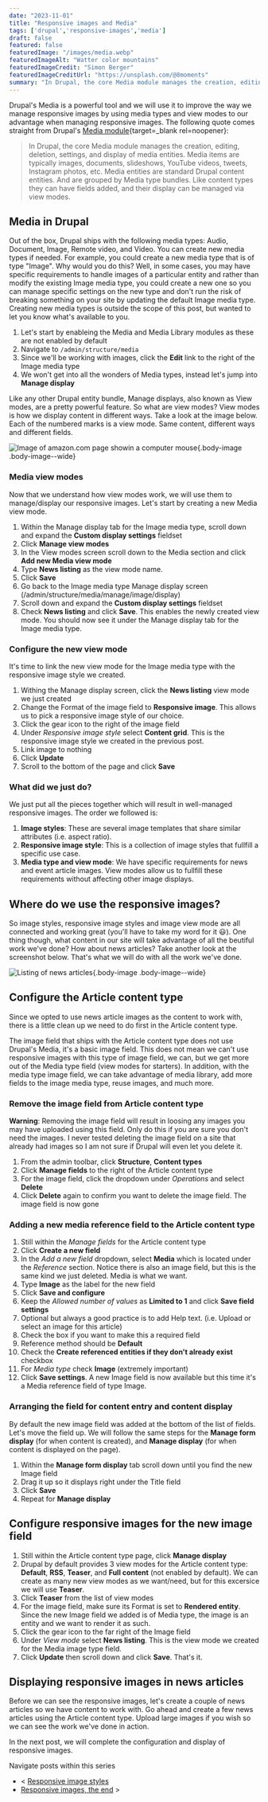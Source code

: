 ```yaml
---
date: "2023-11-01"
title: "Responsive images and Media"
tags: ['drupal','responsive-images','media']
draft: false
featured: false
featuredImage: "/images/media.webp"
featuredImageAlt: "Watter color mountains"
featuredImageCredit: "Simon Berger"
featuredImageCreditUrl: "https://unsplash.com/@8moments"
summary: "In Drupal, the core Media module manages the creation, editing, deletion, settings, and display of media entities."
---
```

Drupal's Media is a powerful tool and we will use it to improve the way we manage responsive images by using media types and view modes to our advantage when managing responsive images. The following quote comes straight from Drupal's [Media module](https://www.drupal.org/docs/8/core/modules/media/overview){target=_blank rel=noopener}:

> In Drupal, the core Media module manages the creation, editing, deletion, settings, and display of media entities. Media items are typically images, documents, slideshows, YouTube videos, tweets, Instagram photos, etc. Media entities are standard Drupal content entities. And are grouped by Media type bundles. Like content types they can have fields added, and their display can be managed via view modes.

## Media in Drupal

Out of the box, Drupal ships with the following media types: Audio, Document, Image, Remote video, and Video.  You can create new media types if needed. For example, you could create a new media type that is of type "Image".  Why would you do this?  Well, in some cases, you may have specific requirements to handle images of a particular entity and rather than modify the existing Image media type, you could create a new one so you can manage specific settings on the new type and don't run the risk of breaking something on your site by updating the default Image media type. Creating new media types is outside the scope of this post, but wanted to let you know what's available to you.

1. Let's start by enableing the Media and Media Library modules as these are not enabled by default
1. Navigate to `/admin/structure/media`
1. Since we'll be working with images, click the **Edit** link to the right of the Image media type
1. We won't get into all the wonders of Media types, instead let's jump into **Manage display**

Like any other Drupal entity bundle, Manage displays, also known as View modes, are a pretty powerful feature. So what are view modes?  View modes is how we display content in different ways.  Take a look at the image below.  Each of the numbered marks is a view mode. Same content, different ways and different fields.

![Image of amazon.com page showin a computer mouse](/images/modes.webp){.body-image .body-image--wide}

### Media view modes

Now that we understand how view modes work, we will use them to manage/display our responsive images. Let's start by creating a new Media view mode.

1. Within the Manage display tab for the Image media type, scroll down and expand the **Custom display settings** fieldset
1. Click **Manage view modes**
1. In the View modes screen scroll down to the Media section and click **Add new Media view mode**
1. Type **News listing** as the view mode name.
1. Click **Save**
1. Go back to the Image media type Manage display screen (/admin/structure/media/manage/image/display)
1. Scroll down and expand the **Custom display settings** fieldset
1. Check **News listing** and click **Save**.  This enables the newly created view mode.  You should now see it under the Manage display tab for the Image media type.

### Configure the new view mode

It's time to link the new view mode for the Image media type with the responsive image style we created.

1. Withing the Manage display screen, click the **News listing** view mode we just created
1. Change the Format of the image field to **Responsive image**.  This allows us to pick a responsive image style of our choice.
1. Click the gear icon to the right of the image field
1. Under _Responsive image style_ select **Content grid**.  This is the responsive image style we created in the previous post.
1. Link image to nothing
1. Click **Update**
1. Scroll to the bottom of the page and click **Save**

### What did we just do?

We just put all the pieces together which will result in well-managed responsive images. The order we followed is:

1. **Image styles**: These are several image templates that share similar attributes (i.e. aspect ratio).
1. **Responsive image style**: This is a collection of image styles that fullfill a specific use case.
1. **Media type and view mode**: We have specific requirements for news and event article images. View modes allow us to fullfill these requirements without affecting other image displays.

## Where do we use the responsive images?

So image styles, responsive image styles and image view mode are all connected and working great (you'll have to take my word for it 😃).  One thing though, what content in our site will take advantage of all the beutiful work we've done?  How about news articles? Take another look at the screenshot below. That's what we will do with all the work we've done.

![Listing of news articles](/images/list.webp){.body-image .body-image--wide}

## Configure the Article content type

Since we opted to use news article images as the content to work with, there is a little clean up we need to do first in the Article content type.

The image field that ships with the Article content type does not use Drupal's Media, it's a basic image field. This does not mean we can't use responsive images with this type of image field, we can, but we get more out of the Media type field (view modes for starters). In addition, with the media type image field, we can take advantage of media library, add more fields to the image media type, reuse images, and much more.

### Remove the image field from Article content type

**Warning**: Removing the image field will result in loosing any images you may have uploaded using this field.  Only do this if you are sure you don't need the images. I never tested deleting the image field on a site that already had images so I am not sure if Drupal will even let you delete it.

1. From the admin toolbar, click **Structure**, **Content types**
1. Click **Manage fields** to the right of the Article content type
1. For the image field, click the dropdown under _Operations_ and select **Delete**
1. Click **Delete** again to confirm you want to delete the image field.  The image field is now gone

### Adding a new media reference field to the Article content type

1. Still within the _Manage fields_ for the Article content type
1. Click **Create a new field**
1. In the _Add a new field_ dropdown, select **Media** which is located under the _Reference_ section. Notice there is also an image field, but this is the same kind we just deleted.  Media is what we want.
1. Type **Image** as the label for the new field
1. Click **Save and configure**
1. Keep the _Allowed number of values_ as **Limited to 1** and click **Save field settings**
1. Optional but always a good practice is to add Help text. (i.e. Upload or select an image for this article)
1. Check the box if you want to make this a required field
1. Reference method should be **Default**
1. Check the **Create referenced entities if they don't already exist** checkbox
1. For _Media type_ check **Image** (extremely important)
1. Click **Save settings**.  A new Image field is now available but this time it's a Media reference field of type Image.

### Arranging the field for content entry and content display

By default the new image field was added at the bottom of the list of fields. Let's move the field up.  We will follow the same steps for the **Manage form display** (for when content is created), and **Manage display** (for when content is displayed on the page).

1. Within the **Manage form display** tab scroll down until you find the new Image field
1. Drag it up so it displays right under the Title field
1. Click **Save**
1. Repeat for **Manage display**

## Configure responsive images for the new image field

1. Still within the Article content type page, click **Manage display**
1. Drupal by default provides 3 view modes for the Article content type: **Default**, **RSS**, **Teaser**, and **Full content** (not enabled by default).  We can create as many new view modes as we want/need, but for this excersice we will use **Teaser**.
1. Click **Teaser** from the list of view modes
1. For the image field, make sure its Format is set to **Rendered entity**.  Since the new Image field we added is of Media type, the image is an entity and we want to render it as such.
1. Click the gear icon to the far right of the Image field
1. Under _View mode_ select **News listing**. This is the view mode we created for the Media image type field.
1. Click **Update** then scroll down and click **Save**.  That's it.

## Displaying responsive images in news articles

Before we can see the responsive images, let's create a couple of news articles so we have content to work with.  Go ahead and create a few news articles using the Article content type.  Upload large images if you wish so we can see the work we've done in action.

In the next post, we will complete the configuration and display of responsive images.

<div class="post-pager">

Navigate posts within this series

- < [Responsive image styles](../responsive-image-styles)
- [Responsive images, the end](../responsive-images-the-end) >

</div>
